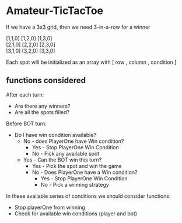 # Amateur-TicTacToe

If we have a 3x3 grid, then we need 3-in-a-row for a winner

[1,1,0] [1,2,0] [1,3,0] <br>
[2,1,0] [2,2,0] [2,3,0] <br>
[3,1,0] [3,2,0] [3,3,0] <be>

Each spot will be initialized as an array with [ row , column , condition ]

## functions considered

After each turn:
* Are there any winners?
* Are all the spots filled?

Before BOT turn:
* Do I have win condition available?
   * No - does PlayerOne have Win condition?
      * Yes - Stop PlayerOne Win Condition
      * No - Pick any available spot
   * Yes - Can the BOT win this turn?
      * Yes - Pick the spot and win the game
      * No - Does PlayerOne have a Win condition?
         * Yes - Stop PlayerOne Win Condition
         * No - Pick a winning strategy

In these available series of conditions we should consider functions:
* Stop playerOne from winning
* Check for available win conditions (player and bot)
